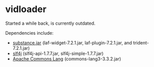 <h1>vidloader</h1>

<p>Started a while back, is currently outdated.</p>

<p>Dependencies include:</p>
<ul>
    <li><a href="https://www.versioneye.com/java/com.github.insubstantial:substance/7.2.1">substance.jar</a>
        (laf-widget-7.2.1.jar, laf-plugin-7.2.1.jar, and trident-7.2.1.jar)</li>
    <li><a href="http://www.slf4j.org">slf4j</a> (slf4j-api-1.7.7.jar, slf4j-simple-1.7.7.jar)</li>
    <li><a href="http://commons.apache.org/proper/commons-lang/">Apache Commons Lang</a> (commons-lang3-3.3.2.jar)</li>
</ul>